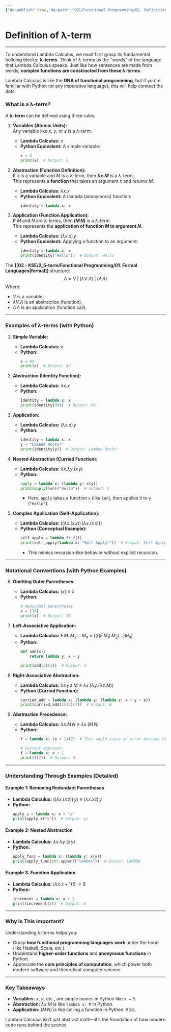 ```yaml
---
{"dg-publish":true,"dg-path":"KSE/Functional Programming/02. Definition of λ-term.md","permalink":"/kse/functional-programming/02-definition-of-l-term/","tags":["kse"],"created":"2025-02-03T23:04:05.060+02:00","updated":"2025-02-03T23:34:36.709+02:00"}
---
```


# Definition of λ-term

---

To understand Lambda Calculus, we must first grasp its fundamental building blocks: **λ-terms**. Think of λ-terms as the “words” of the language that Lambda Calculus speaks. Just like how sentences are made from words, **complex functions are constructed from these λ-terms**.

Lambda Calculus is like the **DNA of functional programming**, but if you're familiar with Python (or any imperative language), this will help connect the dots.

### What is a λ-term?

A **λ-term** can be defined using three rules:

1. **Variables (Atomic Units):**  
   Any variable like $x$, $y$, or $z$ is a λ-term.  
   - **Lambda Calculus:** $x$  
   - **Python Equivalent:** A simple variable:
     ```python
     x = 5
     print(x)  # Output: 5
     ```

2. **Abstraction (Function Definition):**  
   If $x$ is a variable and $M$ is a λ-term, then **$\lambda x. M$** is a λ-term.  
   This represents a **function** that takes an argument $x$ and returns $M$.  
   - **Lambda Calculus:** $\lambda x. x$  
   - **Python Equivalent:** A lambda (anonymous) function:
     ```python
     identity = lambda x: x
     ```

3. **Application (Function Application):**  
   If $M$ and $N$ are λ-terms, then **$(M \, N)$** is a λ-term.  
   This represents the **application of function $M$ to argument $N$**.  
   - **Lambda Calculus:** $(\lambda x. x) \, y$  
   - **Python Equivalent:** Applying a function to an argument:
     ```python
     identity = lambda x: x
     print(identity('Hello'))  # Output: Hello
     ```

The **[[02 - KSE/2_5-term/Functional Programming/01. Formal Languages\|formal]]** structure:
$$
\Lambda = V \;|\; (\lambda V. \Lambda) \;|\; (\Lambda \, \Lambda)
$$
Where:
- $V$ is a variable,
- $\lambda V. \Lambda$ is an abstraction (function),
- $\Lambda \, \Lambda$ is an application (function call).

---

### Examples of λ-terms (with Python)

1. **Simple Variable:**
   - **Lambda Calculus:** $x$
   - **Python:**
     ```python
     x = 42
     print(x)  # Output: 42
     ```

2. **Abstraction (Identity Function):**
   - **Lambda Calculus:** $\lambda x. x$
   - **Python:**
     ```python
     identity = lambda x: x
     print(identity(99))  # Output: 99
     ```

3. **Application:**
   - **Lambda Calculus:** $(\lambda x. x) \, y$
   - **Python:**
     ```python
     identity = lambda x: x
     y = "Lambda Rocks!"
     print(identity(y))  # Output: Lambda Rocks!
     ```

4. **Nested Abstraction (Curried Function):**
   - **Lambda Calculus:** $\lambda x. \lambda y. (x \, y)$
   - **Python:**
     ```python
     apply = lambda x: (lambda y: x(y))
     print(apply(len)("Hello"))  # Output: 5
     ```
     - Here, `apply` takes a function `x` (like `len`), then applies it to `y` (`"Hello"`).

5. **Complex Application (Self-Application):**
   - **Lambda Calculus:** $((\lambda x. (x \, x)) \, (\lambda x. (x \, x)))$
   - **Python (Conceptual Example):**
     ```python
     self_apply = lambda f: f(f)
     print(self_apply(lambda x: "Self Apply!"))  # Output: Self Apply!
     ```
     - This mimics recursion-like behavior without explicit recursion.

---

### Notational Conventions (with Python Examples)

6. **Omitting Outer Parentheses:**
   - **Lambda Calculus:** $(x) \equiv x$
   - **Python:**
     ```python
     # Redundant parentheses
     x = (10)
     print(x)  # Output: 10
     ```

7. **Left-Associative Application:**
   - **Lambda Calculus:** $F \, M_1 \, M_2 \, \dots \, M_n \equiv ((((F \, M_1) \, M_2) \dots) M_n)$
   - **Python:**
     ```python
     def add(x):
         return lambda y: x + y
     
     print(add(2)(3))  # Output: 5
     ```

8. **Right-Associative Abstraction:**
   - **Lambda Calculus:** $\lambda x \, y \, z. M \equiv \lambda x. (\lambda y. (\lambda z. M))$
   - **Python (Curried Function):**
     ```python
     curried_add = lambda x: (lambda y: (lambda z: x + y + z))
     print(curried_add(1)(2)(3))  # Output: 6
     ```

9. **Abstraction Precedence:**
   - **Lambda Calculus:** $\lambda x. M \, N \equiv \lambda x. (M \, N)$
   - **Python:**
     ```python
     f = lambda x: (x + 1)(2)  # This would cause an error because (x + 1) is not callable

     # Correct approach:
     f = lambda x: x + 1
     print(f(2))  # Output: 3
     ```

---

### Understanding Through Examples (Detailed)

#### Example 1: Removing Redundant Parentheses
- **Lambda Calculus:** $((\lambda x. (x \, z)) \, y) \equiv (\lambda x. xz) \, y$
- **Python:**
  ```python
  apply_z = lambda x: x + "z"
  print(apply_z("y"))  # Output: yz
  ```

#### Example 2: Nested Abstraction
- **Lambda Calculus:** $\lambda x. \lambda y. (x \, y)$
- **Python:**
  ```python
  apply_func = lambda x: (lambda y: x(y))
  print(apply_func(str.upper)("lambda"))  # Output: LAMBDA
  ```

#### Example 3: Function Application
- **Lambda Calculus:** $(\lambda x. x + 1) \, 5 \rightarrow 6$
- **Python:**
  ```python
  increment = lambda x: x + 1
  print(increment(5))  # Output: 6
  ```

---

### Why is This Important?

Understanding λ-terms helps you:

- Grasp **how functional programming languages work** under the hood (like Haskell, Scala, etc.).
- Understand **higher-order functions** and **anonymous functions** in Python.
- Appreciate the **core principles of computation**, which power both modern software and theoretical computer science.

---

### Key Takeaways

- **Variables:** $x$, $y$, etc., are simple names in Python like `x = 5`.
- **Abstraction:** $\lambda x. M$ is like `lambda x: M` in Python.
- **Application:** $(M \, N)$ is like calling a function in Python, `M(N)`.

Lambda Calculus isn’t just abstract math—it’s the foundation of how modern code runs behind the scenes.